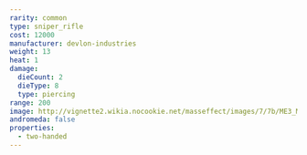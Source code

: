```yaml
---
rarity: common
type: sniper_rifle
cost: 12000
manufacturer: devlon-industries
weight: 13
heat: 1
damage:
  dieCount: 2
  dieType: 8
  type: piercing
range: 200
image: http://vignette2.wikia.nocookie.net/masseffect/images/7/7b/ME3_Mantis_Sniper_Rifle.png/revision/latest?cb=20120317191621
andromeda: false
properties:
  - two-handed
---
```

